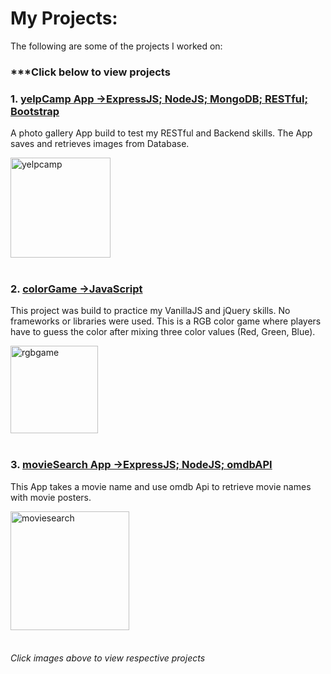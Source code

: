 
# My Projects:
The following are some of the projects I worked on:
### ***Click below to view projects

### 1. [yelpCamp App  ->ExpressJS; NodeJS; MongoDB; RESTful; Bootstrap](https://learnwithcolt-mo2020.c9users.io/)

A photo gallery App build to test my RESTful and Backend skills. The App saves and retrieves images from Database.

<a href="https://learnwithcolt-mo2020.c9users.io/">
<img height="160" alt="yelpcamp" src="https://user-images.githubusercontent.com/9574723/48050972-f6b86a80-e1a3-11e8-93f1-cb0fdb0a143d.png">
</a>
<br><br>



### 2. [colorGame  ->JavaScript](https://mohibullahkamal.github.io/myProjects/)

This project was build to practice my VanillaJS and jQuery skills. No frameworks or libraries were used. This is a RGB color game where players have to guess the color after mixing three color values (Red, Green, Blue).

[<img height="140" alt="rgbgame" src="https://user-images.githubusercontent.com/9574723/48049557-5c562800-e19f-11e8-8a3e-60df3d415432.png">](https://mohibullahkamal.github.io/myProjects/)
<br><br>



### 3. [movieSearch App  ->ExpressJS; NodeJS; omdbAPI](https://movie-mo2020.c9users.io/)

This App takes a movie name and use omdb Api to retrieve movie names with movie posters.

<a href="https://movie-mo2020.c9users.io/">
<img height="190" alt="moviesearch" src="https://user-images.githubusercontent.com/9574723/48049559-5d875500-e19f-11e8-891a-21c1405d0516.png">
</a>
<br><br>


###### Click images above to view respective projects
